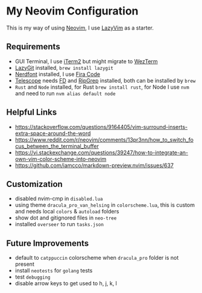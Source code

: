 # My Neovim Configuration

This is my way of using [Neovim](https://github.com/neovim/neovim), I use
[LazyVim](https://github.com/LazyVim/LazyVim) as a starter.

## Requirements

- GUI Terminal, I use [iTerm2](https://github.com/gnachman/iTerm2) but might
  migrate to [WezTerm](https://github.com/wez/wezterm)
- [LazyGit](https://github.com/jesseduffield/lazygit) installed,
  `brew install lazygit`
- [Nerdfont](https://www.nerdfonts.com/font-downloads) installed, I use
  [Fira Code](https://github.com/ryanoasis/nerd-fonts/releases/download/v3.2.1/FiraCode.zip)
- [Telescope](https://github.com/nvim-telescope/telescope.nvim) needs
  [FD](https://github.com/sharkdp/fd) and
  [RipGrep](https://github.com/BurntSushi/ripgrep) installed, both can be
  installed by `brew`
- `Rust` and `Node` installed, for Rust `brew install rust`, for Node I use
  `nvm` and need to run `nvm alias default node`

## Helpful Links

- <https://stackoverflow.com/questions/9164405/vim-surround-inserts-extra-space-around-the-word>
- <https://www.reddit.com/r/neovim/comments/13pr3nn/how_to_switch_focus_between_the_terminal_buffer>
- <https://vi.stackexchange.com/questions/39247/how-to-integrate-an-own-vim-color-scheme-into-neovim>
- <https://github.com/iamcco/markdown-preview.nvim/issues/637>

## Customization

- disabled nvim-cmp in `disabled.lua`
- using theme `dracula_pro_van_helsing` in `colorscheme.lua`, this is custom and
  needs local `colors` & `autoload` folders
- show dot and gitignored files in `neo-tree`
- installed `overseer` to run `tasks.json`

## Future Improvements

- default to `catppuccin` colorscheme when `dracula_pro` folder is not present
- install `neotests` for `golang` tests
- test `debugging`
- disable arrow keys to get used to h, j, k, l
